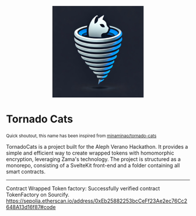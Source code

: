 <center><img src="./logo.png" width="250" height="250" /></center>


# Tornado Cats
<small>Quick shoutout, this name has been inspired from <a href="https://minaminao.github.io/tornado-cats/" target="_blank">minaminao/tornado-cats</a></small>

TornadoCats is a project built for the Aleph Verano Hackathon. It provides a simple and efficient way to create wrapped tokens with homomorphic encryption, leveraging Zama's technology. The project is structured as a monorepo, consisting of a SvelteKit front-end and a folder containing all smart contracts.

----------

Contract Wrapped Token factory:
Successfully verified contract TokenFactory on Sourcify.
https://sepolia.etherscan.io/address/0xEb25882253bcCeFf23Ae2ec76Cc2648A13d16f87#code